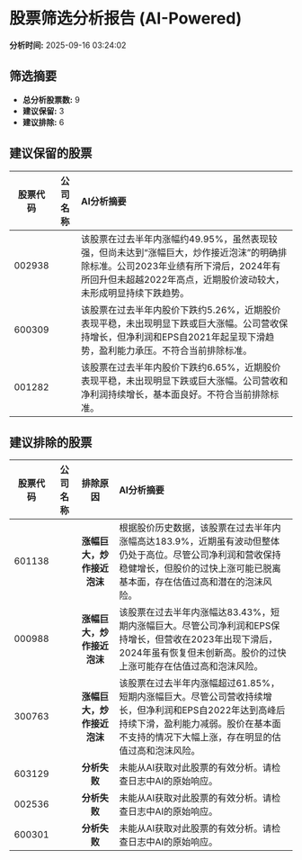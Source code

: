 # 股票筛选分析报告 (AI-Powered)

**分析时间:** 2025-09-16 03:24:02

## 筛选摘要

- **总分析股票数:** 9
- **建议保留:** 3
- **建议排除:** 6

## 建议保留的股票

| 股票代码 | 公司名称 | AI分析摘要 |
|:---:|:---:|:---|
| 002938 |  | 该股票在过去半年内涨幅约49.95%，虽然表现较强，但尚未达到“涨幅巨大，炒作接近泡沫”的明确排除标准。公司2023年业绩有所下滑后，2024年有所回升但未超越2022年高点，近期股价波动较大，未形成明显持续下跌趋势。 |
| 600309 |  | 该股票在过去半年内股价下跌约5.26%，近期股价表现平稳，未出现明显下跌或巨大涨幅。公司营收保持增长，但净利润和EPS自2021年起呈现下滑趋势，盈利能力承压。不符合当前排除标准。 |
| 001282 |  | 该股票在过去半年内股价下跌约6.65%，近期股价表现平稳，未出现明显下跌或巨大涨幅。公司营收和净利润持续增长，基本面良好。不符合当前排除标准。 |

## 建议排除的股票

| 股票代码 | 公司名称 | 排除原因 | AI分析摘要 |
|:---:|:---:|:---:|:---|
| 601138 |  | **涨幅巨大，炒作接近泡沫** | 根据股价历史数据，该股票在过去半年内涨幅高达183.9%，近期虽有波动但整体仍处于高位。尽管公司净利润和营收保持稳健增长，但股价的过快上涨可能已脱离基本面，存在估值过高和潜在的泡沫风险。 |
| 000988 |  | **涨幅巨大，炒作接近泡沫** | 该股票在过去半年内涨幅达83.43%，短期内涨幅巨大。尽管公司净利润和EPS保持增长，但营收在2023年出现下滑后，2024年虽有恢复但未创新高。股价的过快上涨可能存在估值过高和泡沫风险。 |
| 300763 |  | **涨幅巨大，炒作接近泡沫** | 该股票在过去半年内涨幅超过61.85%，短期内涨幅巨大。尽管公司营收持续增长，但净利润和EPS自2022年达到高峰后持续下滑，盈利能力减弱。股价在基本面不支持的情况下大幅上涨，存在明显的估值过高和泡沫风险。 |
| 603129 |  | **分析失败** | 未能从AI获取对此股票的有效分析。请检查日志中AI的原始响应。 |
| 002536 |  | **分析失败** | 未能从AI获取对此股票的有效分析。请检查日志中AI的原始响应。 |
| 600301 |  | **分析失败** | 未能从AI获取对此股票的有效分析。请检查日志中AI的原始响应。 |
